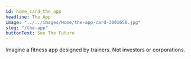 ```yaml
---
id: home_card_the_app
headline: The App
image: "../../images/Home/the-app-card-300x650.jpg"
slug: "/the-app"
buttonText: See The Future
---
```


Imagine a fitness app designed by trainers. Not investors or corporations.
